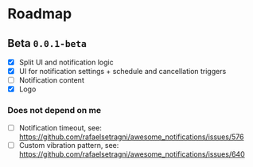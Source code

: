 # Roadmap

## Beta `0.0.1-beta`

- [X] Split UI and notification logic
- [X] UI for notification settings + schedule and cancellation triggers
- [ ] Notification content
- [X] Logo

### Does not depend on me

- [ ] Notification timeout, see: https://github.com/rafaelsetragni/awesome_notifications/issues/576
- [ ] Custom vibration pattern, see: https://github.com/rafaelsetragni/awesome_notifications/issues/640
